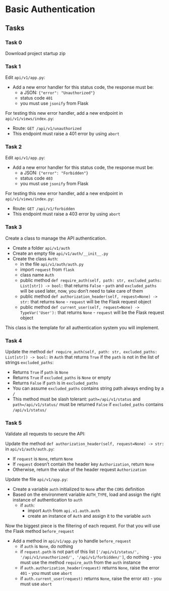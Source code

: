 # Basic Authentication

## Tasks

### Task 0
Download project startup zip

### Task 1
Edit `api/v1/app.py`:
- Add a new error handler for this status code, the response must be:
	- a JSON: `{"error": "Unauthorized"}`
	- status code `401`
	- you must use `jsonify` from Flask

For testing this new error handler, add a new endpoint in `api/v1/views/index.py`:
- Route: `GET /api/v1/unauthorized`
- This endpoint must raise a 401 error by using `abort`

### Task 2
Edit `api/v1/app.py`:
- Add a new error handler for this status code, the response must be:
	- a JSON: `{"error": "Forbidden"}`
	- status code `403`
	- you must use `jsonify` from Flask

For testing this new error handler, add a new endpoint in `api/v1/views/index.py`:
- Route: `GET /api/v1/forbidden`
- This endpoint must raise a 403 error by using `abort`

### Task 3
Create a class to manage the API authentication.
- Create a folder `api/v1/auth`
- Create an empty file `api/v1/auth/__init__.py`
- Create the class `Auth`:
	- in the file `api/v1/auth/auth.py`
	- import `request` from `flask`
	- class name `Auth`
	- public method `def require_auth(self, path: str, excluded_paths: List[str]) -> bool:` that returns `False` - `path` and `excluded_paths` will be used later, now, you don’t need to take care of them
	- public method `def authorization_header(self, request=None) -> str:` that returns `None` - `request` will be the Flask request object
	- public method `def current_user(self, request=None) -> TypeVar('User'):` that returns `None` - `request` will be the Flask request object

This class is the template for all authentication system you will implement.

### Task 4
Update the method `def require_auth(self, path: str, excluded_paths: List[str]) -> bool:` in `Auth` that returns `True` if the `path` is not in the list of strings `excluded_paths`:
- Returns `True` if `path` is `None`
- Returns `True` if `excluded_paths` is `None` or empty
- Returns `False` if `path` is in `excluded_paths`
- You can assume `excluded_paths` contains string path always ending by a `/`
- This method must be slash tolerant: `path=/api/v1/status` and `path=/api/v1/status/` must be returned `False` if `excluded_paths` contains `/api/v1/status/`

### Task 5
Validate all requests to secure the API:

Update the method `def authorization_header(self, request=None) -> str:` in `api/v1/auth/auth.py`:
- If `request` is `None`, return `None`
- If `request` doesn’t contain the header key `Authorization`, return `None`
- Otherwise, return the value of the header request `Authorization`

Update the file `api/v1/app.py`:
- Create a variable `auth` initialized to `None` after the `CORS` definition
- Based on the environment variable `AUTH_TYPE`, load and assign the right instance of authentication to `auth`
	- if `auth`:
		- import `Auth` from `api.v1.auth.auth`
		- create an instance of `Auth` and assign it to the variable `auth`

Now the biggest piece is the filtering of each request. For that you will use the Flask method `before_request`
- Add a method in `api/v1/app.py` to handle `before_request`
	- if `auth` is `None`, do nothing
	- if `request.path` is not part of this list `['/api/v1/status/', '/api/v1/unauthorized/', '/api/v1/forbidden/']`, do nothing - you must use the method `require_auth` from the `auth` instance
	- if `auth.authorization_header(request)` returns `None`, raise the error `401` - you must use `abort`
	- if `auth.current_user(request)` returns `None`, raise the error `403` - you must use `abort`
